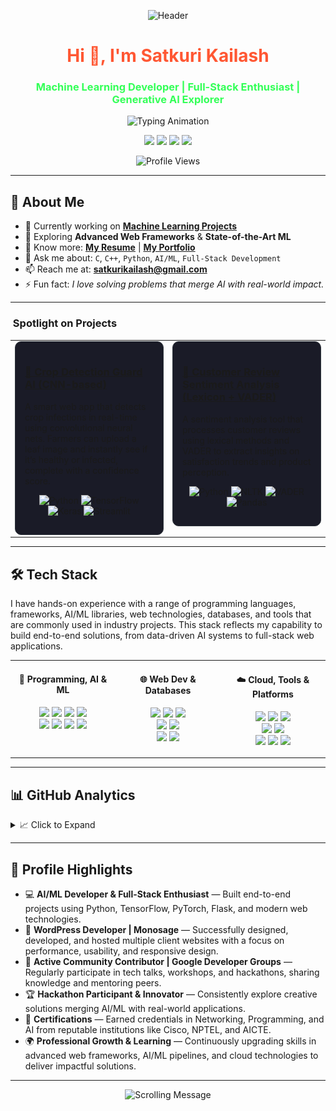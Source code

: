 <p align="center">
  <img src="https://i.giphy.com/media/V4NSR1NG2p0KeJJyr5/giphy.gif" alt="Header" width="1000" height="200"/>
</p>

<h1 align="center"> 
  <span style="color:#FF5733">Hi 👋, I'm Satkuri Kailash</span> 
</h1>
<h3 align="center"> 
  <span style="color:#33FF57">Machine Learning Developer | Full-Stack Enthusiast | Generative AI Explorer</span> 
</h3>

<p align="center">
  <img src="https://readme-typing-svg.herokuapp.com?font=Fira+Code&size=22&pause=1000&color=32CD32&center=true&vCenter=true&width=700&lines=Machine+Learning+Developer;AI/ML+Engineer;Full-Stack+Developer;Generative+AI+Enthusiast;Always+Learning+%26+Building" alt="Typing Animation" />
</p>
<p align="center">
  <a href="https://www.linkedin.com/in/satkuri-kailash/" target="_blank"><img src="https://img.shields.io/badge/LinkedIn-0A66C2?style=for-the-badge&logo=linkedin&logoColor=white"/></a>
  <a href="https://github.com/KailashSatkuri-warangal" target="_blank"><img src="https://img.shields.io/badge/GitHub-181717?style=for-the-badge&logo=github&logoColor=white"/></a>
  <a href="https://leetcode.com/u/satkuri_Kailash/" target="_blank"><img src="https://img.shields.io/badge/LeetCode-FFA116?style=for-the-badge&logo=leetcode&logoColor=black"/></a>
  <a href="https://www.hackerrank.com/profile/2203a52174" target="_blank"><img src="https://img.shields.io/badge/HackerRank-2EC866?style=for-the-badge&logo=hackerrank&logoColor=white"/></a>
</p>
<p align="center">
  <img src="https://komarev.com/ghpvc/?username=kailashsatkuri-warangal&label=Profile%20Views&color=0e75b6&style=for-the-badge" alt="Profile Views"/>
</p>

<!-- <p align="center">
  <img src="https://github-profile-trophy.vercel.app/?username=kailashsatkuri-warangal&margin-w=5&no-bg=true&theme=nord" alt="GitHub Trophies"/>
</p>-->

---

## 🚀 About Me

- 🔭 Currently working on <a href="https://github.com/satkurikailash" target="_blank"><b>Machine Learning Projects</b></a>  
- 🌱 Exploring **Advanced Web Frameworks** & **State-of-the-Art ML**  
- 📄 Know more: <a href="https://drive.google.com/file/d/1c5MD1g6v2r6j_Y6Us1Hf4Y0rLyTPSygZ/view" target="_blank"><b>My Resume</b></a> | <a href="https://satkuri-kailash-portfolio.vercel.app/" target="_blank"><b>My Portfolio</b></a>  
- 💬 Ask me about: `C`, `C++`, `Python`, `AI/ML`, `Full-Stack Development`  
- 📫 Reach me at: **satkurikailash@gmail.com**  
- ⚡ Fun fact: _I love solving problems that merge AI with real-world impact._  

---
### ​ Spotlight on Projects

<table width="100%">
  <tr valign="top">
    <td width="50%">
      <div style="background-color: #1a1b27; border: 1px solid #30363d; padding: 15px; border-radius: 10px;">
        <h3>
          <a href="https://github.com/KailashSatkuri-warangal/crop-detection-guard-ai" target="_blank">
            🌱 Crop Detection Guard AI (CNN-based)
          </a>
        </h3>
        <p>A smart web app that detects crop infections in real-time using convolutional neural nets. Farmers can upload a leaf image and instantly see if it’s healthy or infected, complete with a confidence score.</p>
        <p align="center">
          <img src="https://img.shields.io/badge/Python-3776AB?style=for-the-badge&logo=python" alt="Python"/>
          <img src="https://img.shields.io/badge/TensorFlow-FF6F00?style=for-the-badge&logo=tensorflow" alt="TensorFlow"/>
          <img src="https://img.shields.io/badge/Keras-D00000?style=for-the-badge&logo=keras" alt="Keras"/>
          <img src="https://img.shields.io/badge/Streamlit-FF4B4B?style=for-the-badge&logo=streamlit" alt="Streamlit"/>
        </p>
      </div>
    </td>
    <td width="50%">
      <div style="background-color: #1a1b27; border: 1px solid #30363d; padding: 15px; border-radius: 10px;">
        <h3>
          <a href="https://github.com/KailashSatkuri-warangal/Customer_entiment-Analysis" target="_blank">
            💬 Customer Review Sentiment Analysis (Lexicon + VADER)
          </a>
        </h3>
        <p>A sentiment analysis tool that processes customer reviews using lexical methods and VADER to extract insights on satisfaction trends and product perception.</p>
        <p align="center">
          <img src="https://img.shields.io/badge/Python-3776AB?style=for-the-badge&logo=python" alt="Python"/>
          <img src="https://img.shields.io/badge/NLTK-3776AB?style=for-the-badge&logo=nltk" alt="NLTK"/>
          <img src="https://img.shields.io/badge/VADER-FFD43B?style=for-the-badge&logo=python&logoColor=black" alt="VADER"/>
          <img src="https://img.shields.io/badge/Pandas-150458?style=for-the-badge&logo=pandas" alt="Pandas"/>
        </p>
      </div>
    </td>
  </tr>
</table>

---

## 🛠️ Tech Stack

I have hands-on experience with a range of programming languages, frameworks, AI/ML libraries, web technologies, databases, and tools that are commonly used in industry projects. This stack reflects my capability to build end-to-end solutions, from data-driven AI systems to full-stack web applications.

<table width="100%">
  <tr>
    <!-- Programming & AI/ML -->
    <td width="33%" valign="top" align="center">
      <h4>🧠 Programming, AI & ML</h4>
      <p>
        <img src="https://img.shields.io/badge/C-A8B9CC?style=for-the-badge&logo=c&logoColor=white"/>
        <img src="https://img.shields.io/badge/C++-00599C?style=for-the-badge&logo=c%2B%2B&logoColor=white"/>
        <img src="https://img.shields.io/badge/Python-3776AB?style=for-the-badge&logo=python&logoColor=white"/>
        <img src="https://img.shields.io/badge/Java-007396?style=for-the-badge&logo=openjdk&logoColor=white"/>
        <br>
        <img src="https://img.shields.io/badge/TensorFlow-FF6F00?style=for-the-badge&logo=tensorflow&logoColor=white"/>
        <img src="https://img.shields.io/badge/PyTorch-EE4C2C?style=for-the-badge&logo=pytorch&logoColor=white"/>
        <img src="https://img.shields.io/badge/OpenCV-5C3EE8?style=for-the-badge&logo=opencv&logoColor=white"/>
        <img src="https://img.shields.io/badge/scikit-learn-F7931E?style=for-the-badge&logo=scikit-learn&logoColor=white"/>
      </p>
    </td>
<!-- Web Development & Databases -->
  <td width="33%" valign="top" align="center">
    <h4>🌐 Web Dev & Databases</h4>
      <p>
        <img src="https://img.shields.io/badge/HTML5-E34F26?style=for-the-badge&logo=html5&logoColor=white"/>
        <img src="https://img.shields.io/badge/CSS3-1572B6?style=for-the-badge&logo=css3&logoColor=white"/>
        <img src="https://img.shields.io/badge/JavaScript-F7DF1E?style=for-the-badge&logo=javascript&logoColor=black"/>
        <br>
        <img src="https://img.shields.io/badge/Bootstrap-7952B3?style=for-the-badge&logo=bootstrap&logoColor=white"/>
        <img src="https://img.shields.io/badge/TailwindCSS-38B2AC?style=for-the-badge&logo=tailwind-css&logoColor=white"/>
        <br>
        <img src="https://img.shields.io/badge/MySQL-4479A1?style=for-the-badge&logo=mysql&logoColor=white"/>
        <img src="https://img.shields.io/badge/MongoDB-47A248?style=for-the-badge&logo=mongodb&logoColor=white"/>
      </p>
    </td>
<!-- Cloud, Tools & Platforms -->
  <td width="33%" valign="top" align="center">
      <h4>☁️ Cloud, Tools & Platforms</h4>
      <p>
        <img src="https://img.shields.io/badge/Git-F05032?style=for-the-badge&logo=git&logoColor=white"/>
        <img src="https://img.shields.io/badge/GitHub-181717?style=for-the-badge&logo=github&logoColor=white"/>
        <img src="https://img.shields.io/badge/AWS-232F3E?style=for-the-badge&logo=amazonaws&logoColor=white"/>
        <br>
        <img src="https://img.shields.io/badge/Google_Colab-F9AB00?style=for-the-badge&logo=googlecolab&logoColor=white"/>
        <img src="https://img.shields.io/badge/Jupyter-F37626?style=for-the-badge&logo=jupyter&logoColor=white"/>
        <br>
        <img src="https://img.shields.io/badge/Postman-FF6C37?style=for-the-badge&logo=postman&logoColor=white"/>
        <img src="https://img.shields.io/badge/Arduino-00979D?style=for-the-badge&logo=arduino&logoColor=white"/>
        <img src="https://img.shields.io/badge/RaspberryPi-C51A4A?style=for-the-badge&logo=raspberry-pi&logoColor=white"/>
      </p>
    </td>
  </tr>
</table>


---
## 📊 GitHub Analytics  

<details>
<summary>📈 Click to Expand</summary>
<br/>

<!-- 🎬 FUN CODING GIF -->
<p align="center">
  <img src="https://media.giphy.com/media/qgQUggAC3Pfv687qPC/giphy.gif" width="50%"/>
</p>

---

<!-- 🏆 TROPHIES (Smaller Row) -->
<p align="center">
  <img src="https://github-profile-trophy.vercel.app/?username=KailashSatkuri-warangal&theme=tokyonight&no-frame=true&margin-w=8&margin-h=8&row=1&column=6" width="90%"/>
</p>

---

<!-- 📊 GITHUB STATS + LANGUAGES (Compact Side by Side) -->
<p align="center">
  <img src="https://github-readme-stats.vercel.app/api?username=KailashSatkuri-warangal&show_icons=true&theme=tokyonight&hide_border=true&count_private=true" width="45%"/>
  <img src="https://github-readme-stats.vercel.app/api/top-langs/?username=KailashSatkuri-warangal&layout=compact&theme=tokyonight&hide_border=true" width="45%"/>
</p>

---

<!-- 🔥 STREAKS (Smaller) -->
<p align="center">
  <a href="https://git.io/streak-stats">
    <img src="https://github-readme-streak-stats-eight.vercel.app?user=KailashSatkuri-warangal&theme=tokyonight" alt="GitHub Streak" />
  </a>
</p>


---

<!-- 📈 ACTIVITY GRAPH -->
<p align="center">
  <img src="https://github-readme-activity-graph.vercel.app/graph?username=KailashSatkuri-warangal&theme=tokyo-night&hide_border=true&area=true" width="90%"/>
</p>

---

<!-- 📌 MINI CARDS (Compact 2x2 Grid) -->
<p align="center">
  <img src="https://github-profile-summary-cards.vercel.app/api/cards/productive-time?username=KailashSatkuri-warangal&theme=tokyonight&utcOffset=5.5" width="45%"/>
  <img src="https://github-profile-summary-cards.vercel.app/api/cards/most-commit-language?username=KailashSatkuri-warangal&theme=tokyonight" width="45%"/>
</p>
<p align="center">
  <img src="https://github-profile-summary-cards.vercel.app/api/cards/stats?username=KailashSatkuri-warangal&theme=tokyonight" width="45%"/>
  <img src="https://github-profile-summary-cards.vercel.app/api/cards/repos-per-language?username=KailashSatkuri-warangal&theme=tokyonight" width="45%"/>
</p>

---

<!-- 🐍 SNAKE ANIMATIONS -->
<p align="center">
  <img src="https://raw.githubusercontent.com/KailashSatkuri-warangal/KailashSatkuri-warangal/output/snake.svg" alt="Snake animation" width="85%"/>
</p>

</details>



---

## 🎯 Profile Highlights

- 💻 **AI/ML Developer & Full-Stack Enthusiast** — Built end-to-end projects using Python, TensorFlow, PyTorch, Flask, and modern web technologies.  
- 🌱 **WordPress Developer | Monosage** — Successfully designed, developed, and hosted multiple client websites with a focus on performance, usability, and responsive design.  
- 🤝 **Active Community Contributor | Google Developer Groups** — Regularly participate in tech talks, workshops, and hackathons, sharing knowledge and mentoring peers.  
- 🏆 **Hackathon Participant & Innovator** — Consistently explore creative solutions merging AI/ML with real-world applications.  
- 📜 **Certifications** — Earned credentials in Networking, Programming, and AI from reputable institutions like Cisco, NPTEL, and AICTE.  
- 🌍 **Professional Growth & Learning** — Continuously upgrading skills in advanced web frameworks, AI/ML pipelines, and cloud technologies to deliver impactful solutions.

---
<p align="center">
  <img src="https://readme-typing-svg.herokuapp.com?font=Fira+Code&size=22&pause=1000&color=00FF7F&center=true&vCenter=true&width=700&lines=📧+Reach+me+at+satkurikailash@gmail.com;🚀+Learning+AI+%26+ML;💻+Building+Full-Stack+Projects" alt="Scrolling Message"/>
</p>
